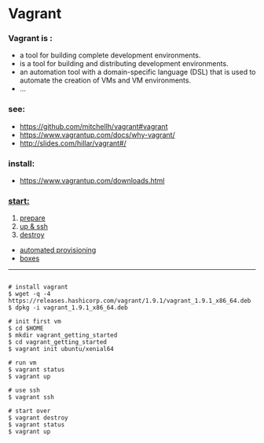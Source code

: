 # Vagrant

### Vagrant is :
* a tool for building complete development environments.
* is a tool for building and distributing development environments.
* an automation tool with a domain-specific language (DSL) that is used to automate the creation of VMs and VM environments.
* ...

### see:
* https://github.com/mitchellh/vagrant#vagrant
* https://www.vagrantup.com/docs/why-vagrant/
* http://slides.com/hillar/vagrant#/


### install:

* https://www.vagrantup.com/downloads.html

### [start:](https://www.vagrantup.com/docs/getting-started/)

1. [prepare](https://www.vagrantup.com/docs/getting-started/project_setup.html)
1. [up & ssh](https://www.vagrantup.com/docs/getting-started/up.html)
1. [destroy](https://www.vagrantup.com/docs/getting-started/teardown.html)

* [automated provisioning](https://www.vagrantup.com/docs/getting-started/provisioning.html)
* [boxes](https://www.vagrantup.com/docs/getting-started/boxes.html)

---

```

# install vagrant
$ wget -q -4 https://releases.hashicorp.com/vagrant/1.9.1/vagrant_1.9.1_x86_64.deb
$ dpkg -i vagrant_1.9.1_x86_64.deb

# init first vm
$ cd $HOME
$ mkdir vagrant_getting_started
$ cd vagrant_getting_started
$ vagrant init ubuntu/xenial64

# run vm
$ vagrant status
$ vagrant up

# use ssh
$ vagrant ssh

# start over
$ vagrant destroy
$ vagrant status
$ vagrant up

```
